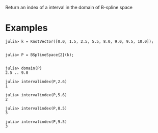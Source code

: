 Return an index of a interval in the domain of B-spline space

# Examples

```jldoctest
julia> k = KnotVector([0.0, 1.5, 2.5, 5.5, 8.0, 9.0, 9.5, 10.0]);


julia> P = BSplineSpace{2}(k);


julia> domain(P)
2.5 .. 9.0

julia> intervalindex(P,2.6)
1

julia> intervalindex(P,5.6)
2

julia> intervalindex(P,8.5)
3

julia> intervalindex(P,9.5)
3
```
